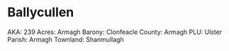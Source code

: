 # Ballycullen

AKA: 239
Acres: Armagh
Barony: Clonfeacle
County: Armagh
PLU: Ulster
Parish: Armagh
Townland: Shanmullagh